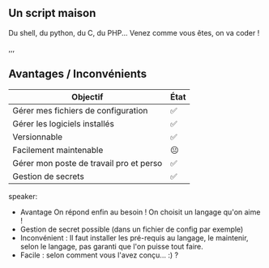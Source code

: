 ## Un script maison

Du shell, du python, du C, du PHP... Venez comme vous êtes, on va coder !

,,,

## Avantages / Inconvénients <!-- .element: class="advantage_inconvenience" -->

| Objectif                                | État |
|-----------------------------------------|------|
| Gérer mes fichiers de configuration     | ✅    |
| Gérer les logiciels installés           | ✅    |
| Versionnable                            | ✅    |
| Facilement maintenable                  | 😐   |
| Gérer mon poste de travail pro et perso | ✅    |
| Gestion de secrets                      | ✅    |

speaker:
- Avantage On répond enfin au besoin ! On choisit un langage qu'on aime !
- Gestion de secret possible (dans un fichier de config par exemple)
- Inconvénient : Il faut installer les pré-requis au langage, le maintenir, selon le langage, pas garanti que l'on puisse tout faire.
- Facile : selon comment vous l'avez conçu... :) ?
